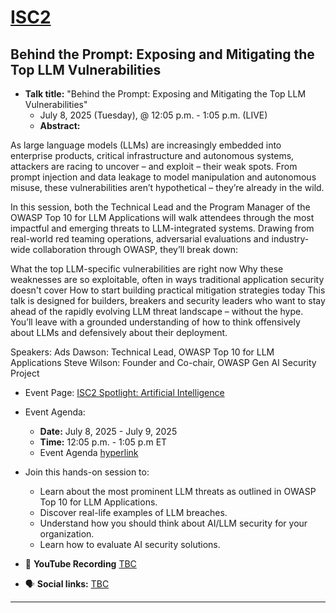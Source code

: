 # [ISC2](https://www.isc2.org/)
## Behind the Prompt: Exposing and Mitigating the Top LLM Vulnerabilities



- **Talk title:** "Behind the Prompt: Exposing and Mitigating the Top LLM Vulnerabilities"
  - July 8, 2025 (Tuesday), @ 12:05 p.m. - 1:05 p.m. (LIVE)
  - **Abstract:**

As large language models (LLMs) are increasingly embedded into enterprise products, critical infrastructure and autonomous systems, attackers are racing to uncover – and exploit – their weak spots. From prompt injection and data leakage to model manipulation and autonomous misuse, these vulnerabilities aren’t hypothetical – they’re already in the wild.

In this session, both the Technical Lead and the Program Manager of the OWASP Top 10 for LLM Applications will walk attendees through the most impactful and emerging threats to LLM-integrated systems. Drawing from real-world red teaming operations, adversarial evaluations and industry-wide collaboration through OWASP, they’ll break down:

What the top LLM-specific vulnerabilities are right now
Why these weaknesses are so exploitable, often in ways traditional application security doesn't cover
How to start building practical mitigation strategies today
This talk is designed for builders, breakers and security leaders who want to stay ahead of the rapidly evolving LLM threat landscape – without the hype. You’ll leave with a grounded understanding of how to think offensively about LLMs and defensively about their deployment.

Speakers:
Ads Dawson: Technical Lead, OWASP Top 10 for LLM Applications
Steve Wilson: Founder and Co-chair, OWASP Gen AI Security Project

- Event Page: [ISC2 Spotlight: Artificial Intelligence](https://web.cvent.com/event/5e96806a-a8f1-41e5-8787-60c70eadbfca/summary)
- Event Agenda:
  - **Date:** July 8, 2025 - July 9, 2025
  - **Time:** 12:05 p.m. - 1:05 p.m ET
  - Event Agenda [hyperlink](https://web.cvent.com/event/5e96806a-a8f1-41e5-8787-60c70eadbfca/websitePage:7482b52a-9132-4281-b823-c7909258e26a)

- Join this hands-on session to:
  - Learn about the most prominent LLM threats as outlined in OWASP Top 10 for LLM Applications.
  - Discover real-life examples of LLM breaches.
  - Understand how you should think about AI/LLM security for your organization.
  - Learn how to evaluate AI security solutions.

- 🍿 **YouTube Recording** [TBC](TBC)
- 🗣️ **Social links:** [TBC](TBC)

------------------------------
